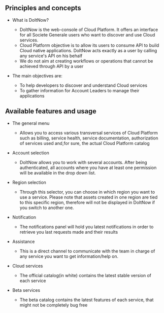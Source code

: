 ## Principles and concepts

*  What is DoItNow?
    *  DoItNow is the web-console of Cloud Platform. It offers an interface for all Societe Generale users who want to discover and use Cloud services.
    *  Cloud Platform objective is to allow its users to consume API to build Cloud native applications. DoItNow acts exactly as a user by calling any service's API on his behalf
    *  We do not aim at creating workflows or operations that cannot be achieved through API by a user

*  The main objectives are:
    *  To help developers to discover and understand Cloud services
    *  To gather information for Account Leaders to manage their applications

## Available features and usage

*  The general menu
    *  Allows you to access various transversal services of Cloud Platform such as billing, service health, service documentation, authorization of services used and,for sure, the actual Cloud Platform catalog

*  Account selection
    *  DoItNow allows you to work with several accounts. After being authenticated, all accounts where you have at least one permission will be available in the drop down list.

*  Region selection
    *  Through this selector, you can choose in which region you want to use a service. Please note that assets created in one region are tied to this specific region, therefore will not be displayed in DoItNow if you switch to another one.

*  Notification
    *  The notifications panel will hold you latest notifications in order to retrieve you last requests made and their results

*  Assistance
    *  This is a direct channel to communicate with the team in charge of any service you want to get information/help on.

*  Cloud services
    *  The official catalog(in white) contains the latest stable version of each service

*  Beta services
    *  The beta catalog contains the latest features of each service, that might not be completely bug free